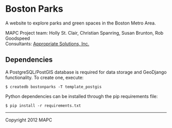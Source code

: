 # Boston Parks

A website to explore parks and green spaces in the Boston Metro Area.

MAPC Project team: Holly St. Clair, Christian Spanring, Susan Brunton, Rob Goodspeed  
Consultants: [Appropriate Solutions, Inc.](http://www.appropriatesolutions.com/)

## Dependencies

A PostgreSQL/PostGIS database is required for data storage and GeoDjango functionality. To create one, execute:

    $ createdb bostonparks -T template_postgis

Python dependencies can be installed through the pip requirements file:

    $ pip install -r requirements.txt

---

Copyright 2012 MAPC